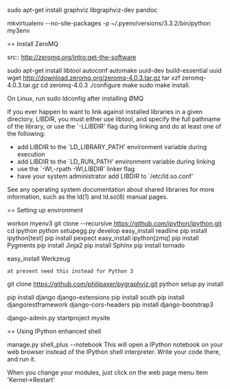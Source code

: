
sudo apt-get install graphviz libgraphviz-dev pandoc

mkvirtualenv  --no-site-packages -p ~/.pyenv/versions/3.3.2/bin/python my3env


== Install ZeroMQ

src:: http://zeromq.org/intro:get-the-software

sudo apt-get install libtool autoconf automake uuid-dev build-essential uuid
wget http://download.zeromq.org/zeromq-4.0.3.tar.gz
tar xzf zeromq-4.0.3.tar.gz
cd zeromq-4.0.3
./configure
make
sudo make install.

On Linux, run sudo ldconfig after installing ØMQ

If you ever happen to want to link against installed libraries
in a given directory, LIBDIR, you must either use libtool, and
specify the full pathname of the library, or use the `-LLIBDIR'
flag during linking and do at least one of the following:
   - add LIBDIR to the `LD_LIBRARY_PATH' environment variable
     during execution
   - add LIBDIR to the `LD_RUN_PATH' environment variable
     during linking
   - use the `-Wl,-rpath -Wl,LIBDIR' linker flag
   - have your system administrator add LIBDIR to `/etc/ld.so.conf'

See any operating system documentation about shared libraries for
more information, such as the ld(1) and ld.so(8) manual pages.


== Setting up environment

workon myenv3
git clone --recursive https://github.com/ipython/ipython.git
cd ipython
python setupegg.py develop
easy_install readline
pip install ipython[test]
pip install pexpect
easy_install ipython[zmq]
pip install Pygments
pip install Jinja2
pip install Sphinx
pip install tornado

easy_install Werkzeug

    at present need this instead for Python 3
git clone https://github.com/philipaxer/pygraphviz.git
python setup.py install


pip install django django-extensions
pip install south
pip install djangorestframework django-cors-headers
pip install django-bootstrap3

django-admin.py startproject mysite


== Using IPython enhanced shell

manage.py shell_plus --notebook
This will open a IPython notebook on your web browser instead of the IPython shell interpreter. Write your code there, and run it.

When you change your modules, just click on the web page menu item 'Kernel->Restart'
